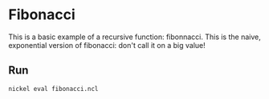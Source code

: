 # Fibonacci

This is a basic example of a recursive function: fibonnacci. This is the naive,
exponential version of fibonacci: don't call it on a big value!

## Run

```console
nickel eval fibonacci.ncl
```
